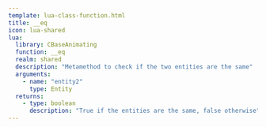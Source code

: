 ```yaml
---
template: lua-class-function.html
title: __eq
icon: lua-shared
lua:
  library: CBaseAnimating
  function: __eq
  realm: shared
  description: "Metamethod to check if the two entities are the same"
  arguments:
    - name: "entity2"
      type: Entity
  returns:
    - type: boolean
      description: "True if the entities are the same, false otherwise"
---
```

